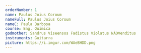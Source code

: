 ```yaml
---
orderNumber: 1
name: Paulus Joius Coroum
nameFull: Paulus Joius Coroum
nameC: Paula Barbosa
course: Eng. Quí­mica
godmother: Sandrus Viseensos Fadistus Violatus NÃOVenditus
instruments: Guitarra
picture: https://i.imgur.com/WAeBHDD.png
---
```

